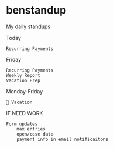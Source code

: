 # benstandup
My daily standups

Today

    Recurring Payments

Friday

    Recurring Payments
    Weekly Report
    Vacation Prep
    
Monday-Friday

    🌃 Vacation

IF NEED WORK
    
    Form updates
        max entries
        open/cose date
        payment info in email notificaitons
